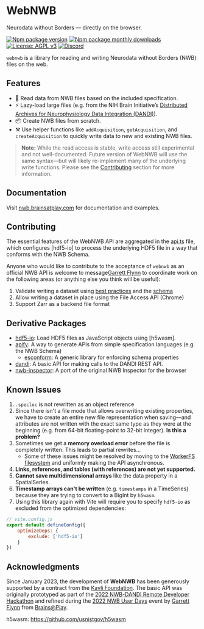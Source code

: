 # WebNWB
Neurodata without Borders — directly on the browser.

[![Npm package version](https://badgen.net/npm/v/webnwb)](https://npmjs.com/package/webnwb)
[![Npm package monthly downloads](https://badgen.net/npm/dm/webnwb)](https://npmjs.ccom/package/webnwb)
[![License: AGPL v3](https://img.shields.io/badge/license-AGPL_v3-blue.svg)](https://www.gnu.org/licenses/agpl-3.0)
[![Discord](https://img.shields.io/badge/community-discord-7289da.svg?sanitize=true)](https://discord.gg/CDxskSh9ZB)

`webnwb` is a library for reading and writing Neurodata without Borders (NWB) files on the web.

## Features
- 🔬 Read data from NWB files based on the included specification.
- ⚡ Lazy-load large files (e.g. from the NIH Brain Initiative’s [Distributed Archives for Neurophysiology Data Integration (DANDI)](https://gui.dandiarchive.org/#/)).
- 📦 Create NWB files from scratch.
- ⚒️ Use helper functions like `addAcquisition`, `getAcquisition`, and `createAcquisition` to quickly write data to new and existing NWB files.

> **Note:** While the read access is stable, write access still experimental and not well-documented. Future version of WebNWB will use the same syntax—but will likely re-implement many of the underlying write functions. Please see the [Contributing](#contributing) section for more information.

## Documentation
Visit [nwb.brainsatplay.com](https://nwb.brainsatplay.com) for documentation and examples.

## Contributing
The essential features of the WebNWB API are aggregated in the [api.ts](./src/api.ts) file, which configures [hdf5-io] to process the underlying HDF5 file in a way that conforms with the NWB Schema.

Anyone who would like to contribute to the acceptance of `webnwb` as an official NWB API is welcome to message[Garrett Flynn](mailto:garrettmflynn@gmail) to coordinate work on the following areas (or anything else you think will be useful):

1. Validate writing a dataset using [best practices](https://www.nwb.org/best-practices/) and the [schema](https://nwb-schema.readthedocs.io/en/latest/format_description.html#nwbcontainer-nwbdata-nwbdatainterface-base-neurodata-types-for-containers-and-datasets)
2. Allow writing a dataset in place using the File Access API (Chrome)
3. Support Zarr as a backend file format

## Derivative Packages
- [hdf5-io](https://github.com/garrettmflynn/hdf5-io): Load HDF5 files as JavaScript objects using [h5wasm].
- [apify](./packages/apify/index.ts): A way to generate APIs from simple specification languages (e.g. the NWB Schema)
    - [esconform](https://github.com/garrettmflynn/esconform): A generic library for enforcing schema properties
- [dandi](./packages/dandi/index.ts): A basic API for making calls to the DANDI REST API.
- [nwb-inspector](./packages/nwbinspector/README.md): A port of the original NWB Inspector for the browser

## Known Issues
1. `.specloc` is not rewritten as an object reference
2. Since there isn't a file mode that allows overwriting existing properties, we have to create an entire new file representation when saving—and attributes are not written with the exact same type as they were at the beginning (e.g. from 64-bit floating-point to 32-bit integer). **Is this a problem?**
3. Sometimes we get a **memory overload error** before the file is completely written. This leads to partial rewrites...
    - Some of these issues might be resolved by moving to the [WorkerFS filesystem](https://github.com/usnistgov/h5wasm/issues/40#issuecomment-1336314071) and uniformly making the API asynchronous.
4. **Links, references, and tables (with references) are not yet supported.**
5. **Cannot save multidimensional arrays** like the data property in a SpatialSeries.
6. **Timestamp arrays can't be written** (e.g. `timestamps` in a TimeSeries) because they are trying to convert to a BigInt by `h5wasm`.
7. Using this library again with Vite will require you to specify `hdf5-io` as excluded from the optimized dependencies: 
```javascript
// vite.config.js
export default defineConfig({
    optimizeDeps: {
        exclude: ['hdf5-io']
    }
})
```

## Acknowledgments
Since January 2023, the development of **WebNWB** has been generously supported by a contract from the [Kavli Foundation](https://kavlifoundation.org/). The basic API was originally prototyped as part of the [2022 NWB-DANDI Remote Developer Hackathon](https://neurodatawithoutborders.github.io/nwb_hackathons/HCK12_2022_Remote/) and refined during the [2022 NWB User Days](https://neurodatawithoutborders.github.io/nwb_hackathons/HCK13_2022_Janelia/) event by [Garrett Flynn](https://github.com/garrettmflynn) from [Brains@Play](https://github.com/brainsatplay).


h5wasm: https://github.com/usnistgov/h5wasm